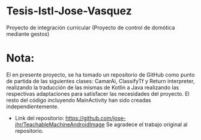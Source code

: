 # Tesis-Istl-Jose-Vasquez
Proyecto de integración curricular (Proyecto de control de domótica mediante gestos)
# Nota:
El en presente proyecto, se ha tomado un repositorio de GitHub como punto de partida de las siguientes clases: CamarAi, ClassifyTf y Return interpreter, realizando la traducción de las mismas de Kotlin a Java realizando las respectivas adaptaciones para satisfacer las necesidades del proyecto. El resto del código incluyendo MainActivity han sido creadas independientemente.

- Link del repositorio: https://github.com/jose-jhr/TeachableMachineAndroidImage
Se agradece el trabajo original al repositorio.
